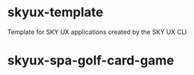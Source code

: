 # skyux-template
Template for SKY UX applications created by the SKY UX CLI
# skyux-spa-golf-card-game
